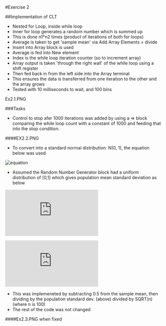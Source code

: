 #Exercise 2

##Implementation of CLT 

 * Nested for Loop, inside while loop
 * Inner for loop generates a random number which is summed up
 * This is done n1*n2 times (product of iterations of both for loops)
 * Average is taken to get 'sample mean' via Add Array Elements + divide 
 * Insert into Array block is used
  * Average is fed into New element
  * Index is the while loop iteration counter (so to increment array)
  * Array output is taken 'through the right wall' of the while loop using a shift register
  * Then fed back in from the left side into the Array terminal
  * This ensures the data is transferred from one iteration to the other and the array grows
 * Tested with 10 milliseconds to wait, and 100 bins

Ex2.1.PNG

###Tasks

 * Control to stop afer 1000 iterations was added by using a => block comparing the while loop count with a constant of 1000 and feeding that into the stop condition.

####EX2.2.PNG

 * To convert into a standard normal distribution: N(0, 1), the equation below was used

![equation](http://www.sciweavers.org/tex2img.php?eq=%5Cfrac%7B%20%20%5Coverline%7BX%7D%20-%20%5Cmu%20%20%7D%7B%20%5Cfrac%7B%20%5Csigma%7D%7B%20%5Csqrt%7Bn%7D%20%7D%20%20&bc=White&fc=Black&im=jpg&fs=12&ff=arev&edit=0%22%20align=%22center%22%20border=%220%22%20alt=%22\frac{%20\overline{X}%20-%20\mu%20}{%20\frac{%20\sigma}{%20\sqrt{n}%20})

 * Assumed the Random Number Generator block had a uniform distribution of [0,1] which gives population mean standard deviation as below
 
![equation2](http://www.sciweavers.org/tex2img.php?eq=%5Cmu%20%3D%20%20%5Cfrac%7B1%7D%7B2%7D%28a%2Bb%29%20%3D%20%5Cfrac%7B1%7D%7B2%7D%281%2B0%29%20%3D%20%5Cfrac%7B1%7D%7B2%7D&bc=White&fc=Black&im=jpg&fs=12&ff=arev&edit=0)

![equation3](http://www.sciweavers.org/tex2img.php?eq=%20%5Csigma%20%3D%20%20%5Csqrt%7B%20%5Cfrac%7B1%7D%7B12%7D%20%28b-a%29%5E2%7D%20%3D%20%5Csqrt%7B%20%5Cfrac%7B1%7D%7B12%7D%20%281-0%29%5E2%7D%20%3D%20%5Csqrt%7B%20%5Cfrac%7B1%7D%7B12%7D%20%281%29%5E2%7D%20%3D%20%20%5Csqrt%7B%20%5Cfrac%7B1%7D%7B12%7D%7D%20%20%20%5Capprox%200.28868&bc=White&fc=Black&im=jpg&fs=12&ff=arev&edit=0)

 * This was implemeneted by subtracting 0.5 from the sample mean, then dividing by the population standard dev. (above) divided by SQRT(n) (where n is 100)
 * The rest of the code was not changed
 
####Ex2.3.PNG when fixed

